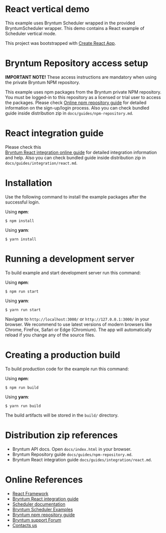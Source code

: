 # React vertical demo

This example uses Bryntum Scheduler wrapped in the provided BryntumScheduler wrapper.
This demo contains a React example of Scheduler vertical mode.

This project was bootstrapped with [Create React App](https://github.com/facebook/create-react-app).

# Bryntum Repository access setup

**IMPORTANT NOTE!** These access instructions are mandatory when using the private Bryntum NPM repository.

This example uses npm packages from the Bryntum private NPM repository. You must be logged-in to this repository as a
licensed or trial user to access the packages. Please
check [Online npm repository guide](https://bryntum.com/docs/scheduler/#guides/npm-repository.md) for detailed information
on the sign-up/login process. Also you can check bundled guide inside distribution zip
in `docs/guides/npm-repository.md`.

# React integration guide

Please check this  
[Bryntum React integration online guide](https://bryntum.com/docs/scheduler#guides/integration/react.md) for
detailed integration information and help. Also you can check bundled guide inside distribution zip
in `docs/guides/integration/react.md`.

# Installation

Use the following command to install the example packages after the successful login.

Using **npm**:

```shell
$ npm install
```

Using **yarn**:

```shell
$ yarn install
```

# Running a development server

To build example and start development server run this command:

Using **npm**:

```shell
$ npm run start
```

Using **yarn**:

```shell
$ yarn run start
```

Navigate to `http://localhost:3000/` or `http://127.0.0.1:3000/` in your browser. We recommend to use latest versions of
modern browsers like Chrome, FireFox, Safari or Edge (Chromium). The app will automatically reload if you change any of
the source files.

# Creating a production build

To build production code for the example run this command:

Using **npm**:

```shell
$ npm run build
```

Using **yarn**:

```shell
$ yarn run build
```

The build artifacts will be stored in the `build/` directory.

# Distribution zip references

* Bryntum API docs. Open `docs/index.html` in your browser.
* Bryntum Repository guide `docs/guides/npm-repository.md`.
* Bryntum React integration guide `docs/guides/integration/react.md`.

# Online References

* [React Framework](https://github.com/facebook/create-react-app)
* [Bryntum React integration guide](https://bryntum.com/docs/scheduler#guides/integration/react.md)
* [Scheduler documentation](https://bryntum.com/docs/scheduler)
* [Bryntum Scheduler Examples](https://bryntum.com/examples/scheduler)
* [Bryntum npm repository guide](https://bryntum.com/docs/scheduler/#guides/npm-repository.md)
* [Bryntum support Forum](https://bryntum.com/forum)
* [Contacts us](https://www.bryntum.com/contact)
